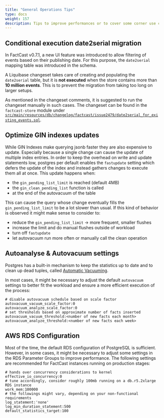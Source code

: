 ```yaml
---
title: "General Operations Tips"
type: docs
weight: 157
description: Tips to improve performances or to cover some corner use cases.
---
```


## Conditional execution date2serial migration

In FactCast v0.7.1, a new UI feature was introduced to allow filtering of events based on their publishing date. For
this purpose, the `date2serial` mapping table was introduced in the schema.

A Liquibase changeset takes care of creating and populating the `date2serial` table, but it is **not executed** when the
store contains more than **10 million events**. This is to prevent the migration from taking too long on larger setups.

As mentioned in the changeset comments, it is suggested to run the changeset manually in such cases. The changeset can
be found in the `factcast-store` module under [`src/main/resources/db/changelog/factcast/issue2479/date2serial_for_existing_events.sql`](https://github.com/factcast/factcast/blob/master/factcast-store/src/main/resources/db/changelog/factcast/issue2479/date2serial_for_existing_events.sql).

## Optimize GIN indexes updates

While GIN Indexes make querying jsonb faster they are also expensive to update. Especially because a single change can
cause the update of multiple index entries. In order to keep the overhead on write and update statements low, postgres
per default enables the `fastupdate` setting which defers the update of the index and instead gathers changes to execute
them all at once. This update happens when:

- the `gin_pending_list_limit` is reached (default 4MB)
- the `gin_clean_pending_list` function is called
- at the end of the autovacuum of the table

This can cause the query whose change eventually fills the `gin_pending_list_limit` to be a lot slower than usual. If
this kind of behavior is observed it might make sense to consider to:

- reduce the `gin_pending_list_limit` -> more frequent, smaller flushes
- increase the limit and do manual flushes outside of workload
- turn off `fastupdate`
- let autovacuum run more often or manually call the clean operation

## Autoanalyse & Autovacuum settings

Postgres has a built-in mechanism to keep the statistics up to date and to clean up dead tuples, called
[Automatic Vacuuming](https://www.postgresql.org/docs/15/runtime-config-autovacuum.html).

In most cases, it might be necessary to adjust the default `autovacuum` settings to better fit the workload and ensure
a more efficient execution of the process:

```properties
# disable autovacuum schedule based on scale factor
autovacuum_vacuum_scale_factor:0
autovacuum_analyze_scale_factor:0
# set thresholds based on approximate number of facts inserted
autovacuum_vacuum_threshold:<number of new facts each month>
autovacuum_analyze_threshold:<number of new facts each week>
```

## AWS RDS Configuration

Most of the time, the default RDS configuration of PostgreSQL is sufficient. However, in some cases, it might be
necessary to adjust some settings in the RDS Parameter Groups to improve performance.
The following settings are recommended for FactCast instances running on production stages:

```properties
# hands over concurrency considerations to kernel
effective_io_concurrency:0
# tune accordingly, consider roughly 100mb running on a db.r5.2xlarge RDS instance
work_mem:100000
# the followings might vary, depending on your non-functional requirements
log_statement:'none'
log_min_duration_statement:500
default_statistics_target:100
```
